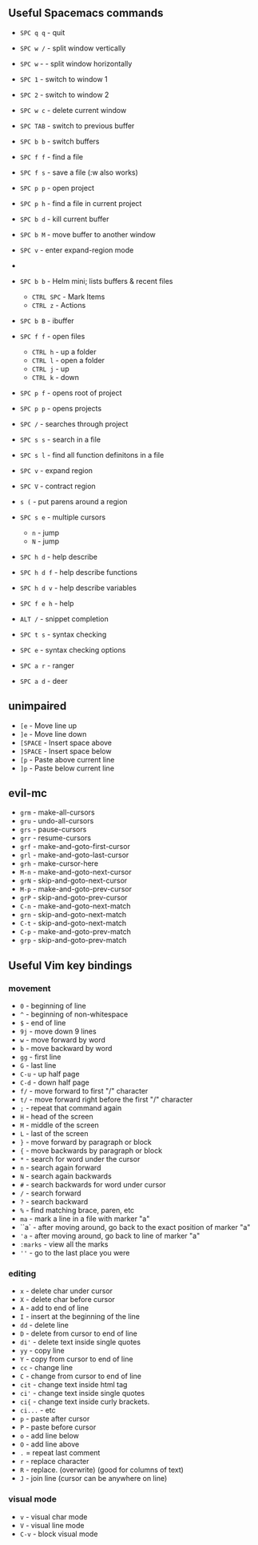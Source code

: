 ## Useful Spacemacs commands

- `SPC q q` - quit
- `SPC w /` - split window vertically
- `SPC w` - - split window horizontally
- `SPC 1`   - switch to window 1
- `SPC 2`   - switch to window 2
- `SPC w c` - delete current window
- `SPC TAB` - switch to previous buffer
- `SPC b b` - switch buffers
- `SPC f f` - find a file
- `SPC f s` - save a file (:w also works)
- `SPC p p` - open project
- `SPC p h` - find a file in current project
- `SPC b d` - kill current buffer
- `SPC b M` - move buffer to another window
- `SPC v`   - enter expand-region mode
- 
- `SPC b b` - Helm mini; lists buffers & recent files
  - `CTRL SPC` - Mark Items
  - `CTRL z` - Actions
- `SPC b B` - ibuffer

- `SPC f f` - open files
  - `CTRL h` - up a folder
  - `CTRL l` - open a folder
  - `CTRL j` - up
  - `CTRL k` - down

- `SPC p f` - opens root of project
- `SPC p p` - opens projects

- `SPC /` - searches through project
- `SPC s s` - search in a file
- `SPC s l` - find all function definitons in a file

- `SPC v` - expand region
- `SPC V` - contract region
- `s (` - put parens around a region

- `SPC s e` - multiple cursors
  - `n` - jump
  - `N` - jump

- `SPC h d` - help describe
- `SPC h d f` - help describe functions
- `SPC h d v` - help describe variables
- `SPC f e h` - help

- `ALT /` - snippet completion

- `SPC t s` - syntax checking
- `SPC e` - syntax checking options

- `SPC a r` - ranger
- `SPC a d` - deer

## unimpaired

- `[e` - Move line up
- `]e` - Move line down
- `[SPACE` - Insert space above
- `]SPACE` - Insert space below
- `[p` - Paste above current line
- `]p` - Paste below current line

## evil-mc

- `grm` - make-all-cursors
- `gru` - undo-all-cursors
- `grs` - pause-cursors
- `grr` - resume-cursors
- `grf` - make-and-goto-first-cursor
- `grl` - make-and-goto-last-cursor
- `grh` - make-cursor-here
- `M-n` - make-and-goto-next-cursor
- `grN` - skip-and-goto-next-cursor
- `M-p` - make-and-goto-prev-cursor
- `grP` - skip-and-goto-prev-cursor
- `C-n` - make-and-goto-next-match
- `grn` - skip-and-goto-next-match
- `C-t` - skip-and-goto-next-match
- `C-p` - make-and-goto-prev-match
- `grp` - skip-and-goto-prev-match


## Useful Vim key bindings

### movement

- `0` - beginning of line
- `^` - beginning of non-whitespace
- `$` - end of line
- `9j` - move down 9 lines
- `w` - move forward by word
- `b` - move backward by word
- `gg` - first line
- `G` - last line
- `C-u` - up half page
- `C-d` - down half page
- `f/` - move forward to first "/" character
- `t/` - move forward right before the first "/" character
- `;` - repeat that command again
- `H` - head of the screen
- `M` - middle of the screen
- `L` - last of the screen
- `}` - move forward by paragraph or block
- `{` - move backwards by paragraph or block
- `*` - search for word under the cursor
- `n` - search again forward
- `N` - search again backwards
- `#` - search backwards for word under cursor
- `/` - search forward
- `?` - search backward
- `%` - find matching brace, paren, etc
- `ma` - mark a line in a file with marker "a"
- ``a` - after moving around, go back to the exact position of marker "a"
- `'a` - after moving around, go back to line of marker "a"
- `:marks` - view all the marks
- `''` - go to the last place you were

### editing

- `x` - delete char under cursor
- `X` - delete char before cursor
- `A` - add to end of line
- `I` - insert at the beginning of the line
- `dd` - delete line
- `D` - delete from cursor to end of line
- `di'` - delete text inside single quotes
- `yy` - copy line
- `Y` - copy from cursor to end of line
- `cc` - change line
- `C` - change from cursor to end of line
- `cit` - change text inside html tag
- `ci'` - change text inside single quotes
- `ci{` - change text inside curly brackets.
- `ci...` - etc
- `p` - paste after cursor
- `P` - paste before cursor
- `o` - add line below
- `O` - add line above
- `.` = repeat last comment
- `r` - replace character
- `R` - replace. (overwrite) (good for columns of text)
- `J` - join line (cursor can be anywhere on line)

### visual mode

- `v` - visual char mode
- `V` - visual line mode
- `C-v` - block visual mode